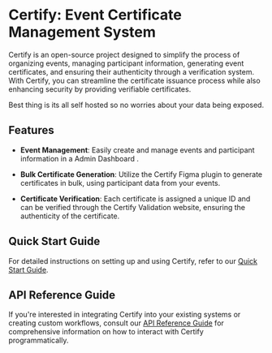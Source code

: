 # Certify: Event Certificate Management System

Certify is an open-source project designed to simplify the process of organizing events, managing participant information, generating event certificates, and ensuring their authenticity through a verification system. With Certify, you can streamline the certificate issuance process while also enhancing security by providing verifiable certificates.

Best thing is its all self hosted so no worries about your data being exposed.


## Features

-   **Event Management**: Easily create and manage events and participant information in a Admin Dashboard .
    
-   **Bulk Certificate Generation**: Utilize the Certify Figma plugin to generate certificates in bulk, using participant data from your events.
    
-   **Certificate Verification**: Each certificate is assigned a unique ID and can be verified through the Certify Validation website, ensuring the authenticity of the certificate.

## Quick Start Guide

For detailed instructions on setting up and using Certify, refer to our [Quick Start Guide](https://github.com/Govind-S-B/Certify/blob/main/get_started_dev.md).

## API Reference Guide

If you're interested in integrating Certify into your existing systems or creating custom workflows, consult our [API Reference Guide](https://github.com/Govind-S-B/Certify/blob/main/api_reference.md) for comprehensive information on how to interact with Certify programmatically.
